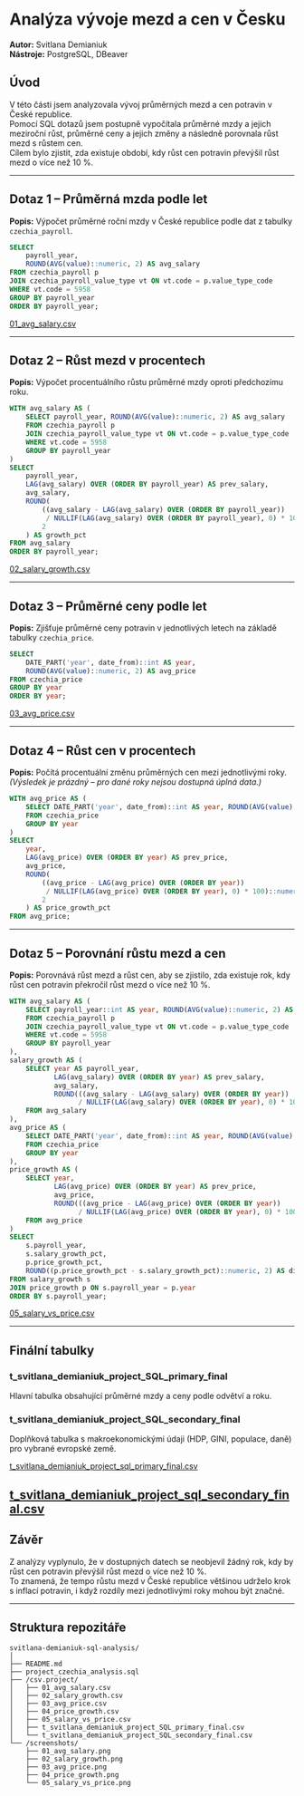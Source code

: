 # Analýza vývoje mezd a cen v Česku
**Autor:** Svitlana Demianiuk  
**Nástroje:** PostgreSQL, DBeaver  

## Úvod
V této části jsem analyzovala vývoj průměrných mezd a cen potravin v České republice.  
Pomocí SQL dotazů jsem postupně vypočítala průměrné mzdy a jejich meziroční růst, průměrné ceny a jejich změny a následně porovnala růst mezd s růstem cen.  
Cílem bylo zjistit, zda existuje období, kdy růst cen potravin převýšil růst mezd o více než 10 %.  

---

## Dotaz 1 – Průměrná mzda podle let
**Popis:** Výpočet průměrné roční mzdy v České republice podle dat z tabulky `czechia_payroll`.

```sql
SELECT 
    payroll_year, 
    ROUND(AVG(value)::numeric, 2) AS avg_salary
FROM czechia_payroll p
JOIN czechia_payroll_value_type vt ON vt.code = p.value_type_code
WHERE vt.code = 5958
GROUP BY payroll_year
ORDER BY payroll_year;
```
[01_avg_salary.csv](csv.project/01_avg_salary.csv)

---

## Dotaz 2 – Růst mezd v procentech
**Popis:** Výpočet procentuálního růstu průměrné mzdy oproti předchozímu roku.

```sql
WITH avg_salary AS (
    SELECT payroll_year, ROUND(AVG(value)::numeric, 2) AS avg_salary
    FROM czechia_payroll p
    JOIN czechia_payroll_value_type vt ON vt.code = p.value_type_code
    WHERE vt.code = 5958
    GROUP BY payroll_year
)
SELECT 
    payroll_year,
    LAG(avg_salary) OVER (ORDER BY payroll_year) AS prev_salary,
    avg_salary,
    ROUND(
        ((avg_salary - LAG(avg_salary) OVER (ORDER BY payroll_year))
         / NULLIF(LAG(avg_salary) OVER (ORDER BY payroll_year), 0) * 100)::numeric,
        2
    ) AS growth_pct
FROM avg_salary
ORDER BY payroll_year;
```
 [02_salary_growth.csv](csv.project/02_salary_growth.csv)

---

## Dotaz 3 – Průměrné ceny podle let
**Popis:** Zjišťuje průměrné ceny potravin v jednotlivých letech na základě tabulky `czechia_price`.

```sql
SELECT 
    DATE_PART('year', date_from)::int AS year, 
    ROUND(AVG(value)::numeric, 2) AS avg_price
FROM czechia_price
GROUP BY year
ORDER BY year;
```
 [03_avg_price.csv](csv.project/03_avg_price.csv)

---

## Dotaz 4 – Růst cen v procentech
**Popis:** Počítá procentuální změnu průměrných cen mezi jednotlivými roky.  
*(Výsledek je prázdný – pro dané roky nejsou dostupná úplná data.)*

```sql
WITH avg_price AS (
    SELECT DATE_PART('year', date_from)::int AS year, ROUND(AVG(value)::numeric, 2) AS avg_price
    FROM czechia_price
    GROUP BY year
)
SELECT 
    year,
    LAG(avg_price) OVER (ORDER BY year) AS prev_price,
    avg_price,
    ROUND(
        ((avg_price - LAG(avg_price) OVER (ORDER BY year))
         / NULLIF(LAG(avg_price) OVER (ORDER BY year), 0) * 100)::numeric,
        2
    ) AS price_growth_pct
FROM avg_price;
```
 

---

## Dotaz 5 – Porovnání růstu mezd a cen
**Popis:** Porovnává růst mezd a růst cen, aby se zjistilo, zda existuje rok, kdy růst cen potravin překročil růst mezd o více než 10 %.  

```sql
WITH avg_salary AS (
    SELECT payroll_year::int AS year, ROUND(AVG(value)::numeric, 2) AS avg_salary
    FROM czechia_payroll p
    JOIN czechia_payroll_value_type vt ON vt.code = p.value_type_code
    WHERE vt.code = 5958
    GROUP BY payroll_year
),
salary_growth AS (
    SELECT year AS payroll_year,
           LAG(avg_salary) OVER (ORDER BY year) AS prev_salary,
           avg_salary,
           ROUND(((avg_salary - LAG(avg_salary) OVER (ORDER BY year))
                 / NULLIF(LAG(avg_salary) OVER (ORDER BY year), 0) * 100)::numeric, 2) AS salary_growth_pct
    FROM avg_salary
),
avg_price AS (
    SELECT DATE_PART('year', date_from)::int AS year, ROUND(AVG(value)::numeric, 2) AS avg_price
    FROM czechia_price
    GROUP BY year
),
price_growth AS (
    SELECT year,
           LAG(avg_price) OVER (ORDER BY year) AS prev_price,
           avg_price,
           ROUND(((avg_price - LAG(avg_price) OVER (ORDER BY year))
                 / NULLIF(LAG(avg_price) OVER (ORDER BY year), 0) * 100)::numeric, 2) AS price_growth_pct
    FROM avg_price
)
SELECT 
    s.payroll_year,
    s.salary_growth_pct,
    p.price_growth_pct,
    ROUND((p.price_growth_pct - s.salary_growth_pct)::numeric, 2) AS difference_pct
FROM salary_growth s
JOIN price_growth p ON s.payroll_year = p.year
ORDER BY s.payroll_year;
```
[05_salary_vs_price.csv](csv.project/05_salary_vs_price.csv)

---

## Finální tabulky
### t_svitlana_demianiuk_project_SQL_primary_final  
Hlavní tabulka obsahující průměrné mzdy a ceny podle odvětví a roku.  

### t_svitlana_demianiuk_project_SQL_secondary_final  
Doplňková tabulka s makroekonomickými údaji (HDP, GINI, populace, daně) pro vybrané evropské země.  

[t_svitlana_demianiuk_project_sql_primary_final.csv](csv.project/t_svitlana_demianiuk_project_sql_primary_final.csv)

[t_svitlana_demianiuk_project_sql_secondary_final.csv](csv.project/t_svitlana_demianiuk_project_sql_secondary_final.csv)
---

## Závěr
Z analýzy vyplynulo, že v dostupných datech se neobjevil žádný rok, kdy by růst cen potravin převýšil růst mezd o více než 10 %.  
To znamená, že tempo růstu mezd v České republice většinou udrželo krok s inflací potravin, i když rozdíly mezi jednotlivými roky mohou být značné.  

---

## Struktura repozitáře
```
svitlana-demianiuk-sql-analysis/
│
├── README.md
├── project_czechia_analysis.sql
├── /csv.project/
│   ├── 01_avg_salary.csv
│   ├── 02_salary_growth.csv
│   ├── 03_avg_price.csv
│   ├── 04_price_growth.csv
│   ├── 05_salary_vs_price.csv
│   ├── t_svitlana_demianiuk_project_SQL_primary_final.csv
│   └── t_svitlana_demianiuk_project_SQL_secondary_final.csv
└── /screenshots/
    ├── 01_avg_salary.png
    ├── 02_salary_growth.png
    ├── 03_avg_price.png
    ├── 04_price_growth.png
    └── 05_salary_vs_price.png
```
